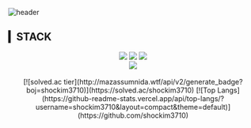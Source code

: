 ![header](https://capsule-render.vercel.app/api?type=waving&color=auto&height=150&section=header&text=김승후's%20Github&fontSize=40)
## ▎STACK
<div align="center">
<a href="https://github.com/shockim3710" target="_blank"><img src="https://img.shields.io/badge/Python-3776AB?style=flat-square&logo=Python&logoColor=white"/></a>
<a href="https://github.com/shockim3710" target="_blank"><img src="https://img.shields.io/badge/Java-007396?style=flat-square&logo=Java&logoColor=white"/></a>
<a href="https://github.com/shockim3710" target="_blank"><img src="https://img.shields.io/badge/HTML5-E34F26?style=flat-square&logo=HTML5&logoColor=white"/></a>
<br/>
<a href="mailto:shockim3710@gmail.com" target="_blank"><img src="https://img.shields.io/badge/Gmail-EA4335?style=flat-square&logo=Gmail&logoColor=white"/></a>
<br/>
<br/>
[![solved.ac tier](http://mazassumnida.wtf/api/v2/generate_badge?boj=shockim3710)](https://solved.ac/shockim3710)
[![Top Langs](https://github-readme-stats.vercel.app/api/top-langs/?username=shockim3710&layout=compact&theme=default)](https://github.com/shockim3710)
</div>




